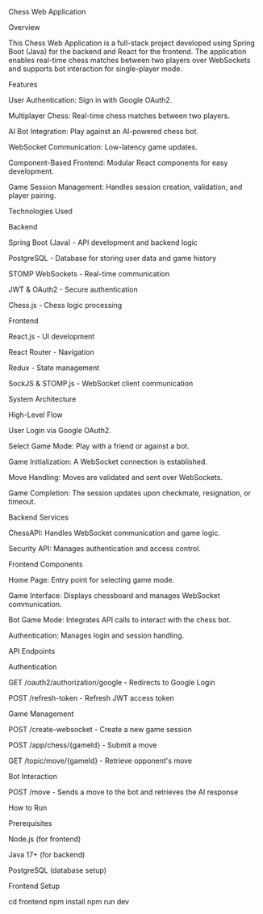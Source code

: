 Chess Web Application

Overview

This Chess Web Application is a full-stack project developed using Spring Boot (Java) for the backend and React for the frontend. The application enables real-time chess matches between two players over WebSockets and supports bot interaction for single-player mode.

Features

User Authentication: Sign in with Google OAuth2.

Multiplayer Chess: Real-time chess matches between two players.

AI Bot Integration: Play against an AI-powered chess bot.

WebSocket Communication: Low-latency game updates.

Component-Based Frontend: Modular React components for easy development.

Game Session Management: Handles session creation, validation, and player pairing.

Technologies Used

Backend

Spring Boot (Java) - API development and backend logic

PostgreSQL - Database for storing user data and game history

STOMP WebSockets - Real-time communication

JWT & OAuth2 - Secure authentication

Chess.js - Chess logic processing

Frontend

React.js - UI development

React Router - Navigation

Redux - State management

SockJS & STOMP.js - WebSocket client communication

System Architecture

High-Level Flow

User Login via Google OAuth2.

Select Game Mode: Play with a friend or against a bot.

Game Initialization: A WebSocket connection is established.

Move Handling: Moves are validated and sent over WebSockets.

Game Completion: The session updates upon checkmate, resignation, or timeout.

Backend Services

ChessAPI: Handles WebSocket communication and game logic.

Security API: Manages authentication and access control.

Frontend Components

Home Page: Entry point for selecting game mode.

Game Interface: Displays chessboard and manages WebSocket communication.

Bot Game Mode: Integrates API calls to interact with the chess bot.

Authentication: Manages login and session handling.

API Endpoints

Authentication

GET /oauth2/authorization/google - Redirects to Google Login

POST /refresh-token - Refresh JWT access token

Game Management

POST /create-websocket - Create a new game session

POST /app/chess/{gameId} - Submit a move

GET /topic/move/{gameId} - Retrieve opponent's move

Bot Interaction

POST /move - Sends a move to the bot and retrieves the AI response

How to Run

Prerequisites

Node.js (for frontend)

Java 17+ (for backend)

PostgreSQL (database setup)

Frontend Setup

cd frontend
npm install
npm run dev
